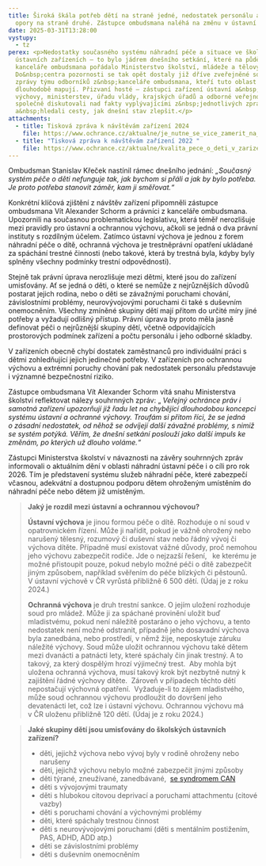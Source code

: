 ```yaml
---
title: Široká škála potřeb dětí na straně jedné, nedostatek personálu a právní
  opory na straně druhé. Zástupce ombudsmana naléhá na změnu v ústavní péči
date: 2025-03-31T13:28:00
vystupy:
  - tz
perex: <p>Nedostatky současného systému náhradní péče a situace ve školských
  ústavních zařízeních – to bylo jádrem dnešního setkání, které na půdě
  kanceláře ombudsmana pořádalo Ministerstvo školství, mládeže a tělovýchovy.
  Do&nbsp;centra pozornosti se tak opět dostaly již dříve zveřejněné souhrnné
  zprávy týmu odborníků z&nbsp;kanceláře ombudsmana, kteří tuto oblast
  dlouhodobě mapují. Přizvaní hosté – zástupci zařízení ústavní a&nbsp;ochranné
  výchovy, ministerstev, úřadu vlády, krajských úřadů a odborné veřejnosti –
  společně diskutovali nad fakty vyplývajícími z&nbsp;jednotlivých zpráv
  a&nbsp;hledali cesty, jak dnešní stav zlepšit.</p>
attachments:
  - title: Tisková zpráva k návštěvám zařízení 2024
    file: https://www.ochrance.cz/aktualne/je_nutne_se_vice_zamerit_na_potreby_deti_zijicich_v_ustavnich_zarizenich_obzvlaste_tech_s_ochrannou_vychovou_a_drogovou_zavislosti-_zastupce_ombudsmana_zada_msmt_o_revizi_systemu/
  - title: "Tisková zpráva k návštěvám zařízení 2022 "
    file: https://www.ochrance.cz/aktualne/kvalita_pece_o_deti_v_zarizenich_ustavni_vychovy_stoji_casto_na_individualnim_pristupu_personalu_i_vedeni-_systematicke_navstevy_domovu_a_ustavu_znovu_ukazaly_ze_detem_stejne_jako_reditelum_zarizeni_by_pomohly_zakony_o_ktere_by_se_mohli_oprit/
---
```

<p>Ombudsman Stanislav Křeček nastínil rámec dnešního jednání: 
<i>„Současný systém péče o děti nefunguje tak, jak bychom si přáli a jak by bylo potřeba. Je proto potřeba stanovit záměr, kam ji směřovat.“</i></p>
<p>Konkrétní klíčová zjištění z&nbsp;návštěv zařízení připomněli zástupce ombudsmana Vít Alexander Schorm a právníci z&nbsp;kanceláře ombudsmana. Upozornili na současnou problematickou legislativu, která téměř nerozlišuje mezi pravidly pro ústavní a ochrannou výchovu, ačkoli se jedná o dva právní instituty s&nbsp;rozdílným účelem. Zatímco ústavní výchova je jednou z&nbsp;forem náhradní péče o dítě, ochranná výchova je trestněprávní opatření ukládané za spáchání trestné činnosti (nebo takové, která by trestná byla, kdyby byly splněny všechny podmínky trestní odpovědnosti).</p>
<p>Stejně tak právní úprava nerozlišuje mezi dětmi, které jsou do zařízení umisťovány. Ať se jedná o děti, o které se nemůže z&nbsp;nejrůznějších důvodů postarat jejich rodina, nebo o děti se závažnými poruchami chování, závislostními problémy, neurovývojovými poruchami či také s&nbsp;duševním onemocněním. Všechny zmíněné skupiny dětí mají přitom do určité míry jiné potřeby a vyžadují odlišný přístup. Právní úprava by proto měla jasně definovat péči o nejrůznější skupiny dětí, včetně odpovídajících prostorových podmínek zařízení a počtu personálu i jeho odborné skladby.&nbsp;</p>
<p>V&nbsp;zařízeních obecně chybí dostatek zaměstnanců pro individuální práci s dětmi zohledňující jejich jedinečné potřeby. V&nbsp;zařízeních pro ochrannou výchovu a extrémní poruchy chování pak nedostatek personálu představuje i významné bezpečnostní riziko.&nbsp;</p>
<p>Zástupce ombudsmana Vít Alexander Schorm vítá snahu Ministerstva školství reflektovat nálezy souhrnných zpráv: „
<i>Veřejný ochránce práv i samotná zařízení upozorňují již řadu let na chybějící dlouhodobou koncepci systému ústavní a ochranné výchovy. Troufám si přitom říci, že se jedná o&nbsp;zásadní nedostatek, od něhož se odvíjejí další závažné problémy, s nimiž se systém potýká. Věřím, že dnešní setkání poslouží jako další impuls ke změnám, po kterých už dlouho voláme.“</i></p>
<p>Zástupci Ministerstva školství v&nbsp;návaznosti na závěry souhrnných zpráv informovali o aktuálním dění v&nbsp;oblasti náhradní ústavní péče i o cíli pro rok 2026. Tím je představení systému služeb náhradní péče, které zabezpečí včasnou, adekvátní a dostupnou podporu dětem ohroženým umístěním do náhradní péče nebo dětem již umístěným.</p>
<blockquote>
<p>
<strong>Jaký je rozdíl mezi ústavní a ochrannou výchovou?&nbsp;</strong></p>
<p>
<strong>Ústavní výchova</strong> je jinou formou péče o dítě. Rozhoduje o ní soud v opatrovnickém řízení. Může ji nařídit, pokud je vážně ohrožený nebo narušený tělesný, rozumový či duševní stav nebo řádný vývoj či výchova dítěte. Případně musí existovat vážné důvody, proč nemohou jeho výchovu zabezpečit rodiče. Jde o nejzazší řešení,&nbsp;
<strong> &nbsp;</strong>ke kterému je možné přistoupit pouze, pokud nebylo možné péči o dítě zabezpečit jiným způsobem, například svěřením do péče blízkých či pěstounů. V&nbsp;ústavní výchově v&nbsp;ČR vyrůstá přibližně 6 500 dětí. (Údaj je z&nbsp;roku 2024.)</p>
<p>
<strong>Ochranná výchova</strong> je druh trestní sankce. O jejím uložení rozhoduje soud pro mládež. Může ji za spáchané provinění uložit buď mladistvému, pokud není náležitě postaráno o jeho výchovu, a tento nedostatek není možné odstranit, případně jeho dosavadní výchova byla zanedbána, nebo prostředí, v němž žije, neposkytuje záruku náležité výchovy. Soud může uložit ochrannou výchovu také dětem mezi dvanácti a patnácti lety, které spáchaly čin jinak trestný. A to takový, za který dospělým hrozí výjimečný trest.&nbsp;
<strong> </strong>Aby mohla být uložena ochranná výchova, musí takový krok být nezbytně nutný k zajištění řádné výchovy dítěte.&nbsp;
<strong> </strong>Zároveň v&nbsp;případech těchto dětí nepostačují výchovná opatření.&nbsp;
<strong> </strong>Vyžaduje-li to zájem mladistvého, může soud ochrannou výchovu prodloužit do dovršení jeho devatenácti let, což lze i ústavní výchovu. Ochrannou výchovu má v&nbsp;ČR uloženu přibližně 120 dětí. (Údaj je z&nbsp;roku 2024.)</p></blockquote>
<blockquote>
<p>
<strong>Jaké skupiny dětí jsou umisťovány do školských ústavních zařízení?</strong></p>
<ul>
<li>děti, jejichž výchova nebo vývoj byly v&nbsp;rodině ohroženy nebo narušeny</li>
<li>děti, jejichž výchovu nebylo možné zabezpečit jinými způsoby</li>
<li>děti týrané, zneužívané, zanedbávané,&nbsp; 
<a href="http://www.prevence-praha.cz/index.php/syndrom-can.html">se syndromem CAN</a></li>
<li>děti s&nbsp;vývojovými traumaty</li>
<li>děti s&nbsp;hlubokou citovou deprivací a poruchami attachmentu (citové vazby)</li>
<li>děti s poruchami chování a výchovnými problémy</li>
<li>děti, které spáchaly trestnou činnost</li>
<li>děti s&nbsp;neurovývojovými poruchami (děti s&nbsp;mentálním postižením, PAS, ADHD, ADD atp.)</li>
<li>děti se závislostními problémy</li>
<li>děti s&nbsp;duševním onemocněním</li></ul></blockquote>
